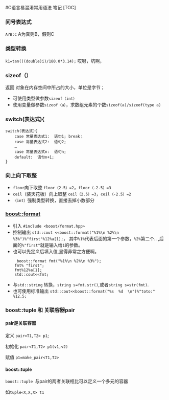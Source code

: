 #C语言易混淆常用语法 笔记
[TOC]
###  问号表达式
`A?B:C`
A为真则B，假则C
### 类型转换
`k1=tan(((double)i)/180.0*3.14);` 哎呀，坑啊，
### sizeof（）
返回 对象在内存空间中所占的大小，单位是字节；
- 可使用类型做参数`sizeof（int）`
- 使用变量做参数`sizeof（a）`，求数组元素的个数`sizeof(a)/sizeof(type a)`
### switch(表达式){ 
```
switch(表达式){ 
    case 常量表达式1:  语句1; break；
    case 常量表达式2:  语句2;
    … 
    case 常量表达式n:  语句n;
    default:  语句n+1;
}
```
### 向上向下取整
- `floor`向下取整 `floor（2.5）=2`，`floor（-2.5）=3`
- `ceil`（装天花板）向上取整 `ceil（2.5）=3`，`ceil（-2.5）=2`
- `（int）`强制类型转换，直接去掉小数部分
### [boost::format](https://www.boost.org/doc/libs/1_66_0/libs/format/doc/format.html)

 - 引入 `#include <boost/format.hpp>`
 - 控制输出 `std::cout <<boost::format("%1%\n %2%\n %3%")%"first"%12%a[1];`， 其中`%1%`代表后面的第一个参数，`%2%`第二个.. ,后面的`%"first"`就是输入给`1`的参数。
 - 也可以先定义后填入值,显得非常之方便啊。

~~~
     boost::format fmt("%1%\n %2%\n %3%");
    fmt% "first";
    fmt%12%a[1];
    std::cout<<fmt;
~~~
- 与`std::string` 转换，`string s=fmt.str()`,或者`string s=str(fmt)`.
- 也可使用标准输出 `std::cout<<boost::format("%s  %d  \n")%"toto:" %12.5;`

### boost::tuple 和 关联容器pair

#### pair是关联容器

定义 `pair<T1,T2> p1`;

初始化 `pair<T1,T2> p1(v1,v2)`

赋值 `p1=make_pair<T1,T2>`

#### boost::tuple 

`boost::tuple `与pair的两者关联相比可以定义一个多元的容器

如`tuple<X,X,X> t1`

 